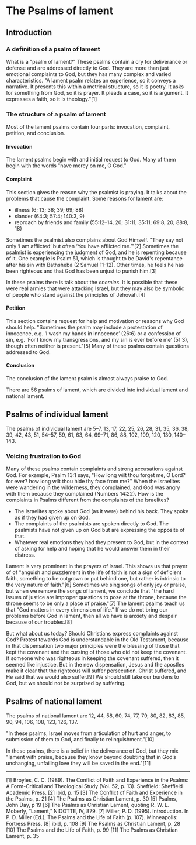 # The Psalms of lament

## Introduction

### A definition of a psalm of lament

What is a "psalm of lament?" These psalms contain a cry for deliverance or defense and are addressed directly to God. They are more than just emotional complaints to God, but they has many complex and varied characteristics. "A lament psalm relates an experience, so it conveys a narrative. It presents this within a metrical structure, so it is poetry. It asks for something from God, so it is prayer. It pleads a case, so it is argument. It expresses a faith, so it is theology."[1] 

### The structure of a psalm of lament

Most of the lament psalms contain four parts: invocation, complaint, petition, and conclusion.

#### Invocation

The lament psalms begin with and initial request to God. Many of them begin with the words "have mercy on me, O God."

#### Complaint

This section gives the reason why the psalmist is praying. It talks about the problems that cause the complaint. Some reasons for lament are:

* illness (6; 13; 38; 39; 69; 88)
* slander (64:3; 57:4; 140:3, 9)
* reproach by friends and family (55:12–14, 20; 31:11; 35:11; 69:8, 20; 88:8, 18)

Sometimes the psalmist also complains about God Himself. "They say not only ‘I am afflicted’ but often ‘You have afflicted me.’"[2] Sometimes the psalmist is experiencing the judgment of God, and he is repenting because of it. One example is Psalm 51, which is thought to be David's repentance after his sin with Bathsheba (2 Samuel 11–12). Other times, he feels he has been righteous and that God has been unjust to punish him.[3]

In these psalms there is talk about the _enemies_. It is possible that these were real armies that were attacking Israel, but they may also be symbolic of people who stand against the principles of Jehovah.[4]

#### Petition

This section contains request for help and motivation or reasons why God should help. "Sometimes the psalm may include a protestation of innocence, e.g. ‘I wash my hands in innocence’ (26:6) or a confession of sin, e.g. ‘For I know my transgressions, and my sin is ever before me’ (51:3), though often neither is present."[5] Many of these psalms contain questions addressed to God.

#### Conclusion

The conclusion of the lament psalm is almost always praise to God.

There are 56 psalms of lament, which are divided into individual lament and national lament.

## Psalms of individual lament

The psalms of individual lament are 5–7, 13, 17, 22, 25, 26, 28, 31, 35, 36, 38, 39, 42, 43, 51, 54–57, 59, 61, 63, 64, 69–71, 86, 88, 102, 109, 120, 130, 140–143.

<!--By the fourteenth century, in selecting a single verse from each of the “Seven Psalms,” a tradition arose in personal devotion to link each psalm appropriately against a cardinal sin. Psalm 6 was used against Anger; Psalm 32, against Pride; Psalm 38, against Gluttony; Psalm 51, against Lechery; Psalm 102, against Greed; Psalm 130, against Envy; and Psalm 143, against Sloth.
Christian Lament p 44-->

### Voicing frustration to God

Many of these psalms contain complaints and strong accusations against God. For example, Psalm 13:1 says, "How long wilt thou forget me, O Lord? for ever? how long wilt thou hide thy face from me?" When the Israelites were wandering in the wilderness, they complained, and God was angry with them because they complained (Numbers 14:22). How is the complaints in Psalms different from the complaints of the Israelites?

* The Israelites spoke about God (as it were) behind his back. They spoke as if they had given up on God.
* The complaints of the psalmists are spoken directly to God. The psalmists have not given up on God but are expressing the opposite of that. 
* Whatever real emotions they had they present to God, but in the context of asking for help and hoping that he would answer them in their distress.

Lament is very prominent in the prayers of Israel. This shows us that prayer of of "anguish and puzzlement in the life of faith is not a sign of deficient faith, something to be outgrown or put behind one, but rather is intrinsic to the very nature of faith."[6] Sometimes we sing songs of only joy or praise, but when we remove the songs of lament, we conclude that "the hard issues of justice are improper questions to pose at the throne, because the throne seems to be only a place of praise."[7] The lament psalms teach us that "God matters in every dimension of life." If we do not bring our problems before God in lament, then all we have is anxiety and despair because of our troubles.[8] 

But what about us today? Should Christians express complaints against God? Protest towards God is understandable in the Old Testament, because in that dispensation two major principles were the blessing of those that kept the covenant and the cursing of those who did not keep the covenant. If someone who was righteous in keeping the covenant suffered, then it seemed like injustice. But in the new dispensation, Jesus and the apostles make it clear that the righteous will suffer persecution. Christ suffered, and He said that we would also suffer.[9] We should still take our burdens to God, but we should not be surprised by suffering.

## Psalms of national lament

The psalms of national lament are 12, 44, 58, 60, 74, 77, 79, 80, 82, 83, 85, 90, 94, 106, 108, 123, 126, 137.

"In these psalms, Israel moves from articulation of hurt and anger, to submission of them to God, and finally to relinquishment."[10] 

In these psalms, there is a belief in the deliverance of God, but they mix "lament with praise, because they know beyond doubting that in God’s unchanging, unfailing love they will be saved in the end."[11]

---------------------------------------------------------------------------------------------------

[1] Broyles, C. C. (1989). The Conflict of Faith and Experience in the Psalms: A Form-Critical and Theological Study (Vol. 52, p. 13). Sheffield: Sheffield Academic Press.
[2] ibid, p. 15
[3] The Conflict of Faith and Experience in the Psalms, p. 21
[4] The Psalms as Christian Lament, p. 30
[5] Psalms, John Day, p 19
[6] The Psalms as Christian Lament, quoting R. W. L. Moberly, “Lament,” NIDOTTE, IV, 879.
[7] Miller, P. D. (1995). Introduction. In P. D. Miller (Ed.), The Psalms and the Life of Faith (p. 107). Minneapolis: Fortress Press.
[8] ibid, p. 108
[9] The Psalms as Christian Lament, p. 28
[10] The Psalms and the Life of Faith, p. 99
[11] The Psalms as Christian Lament, p. 35